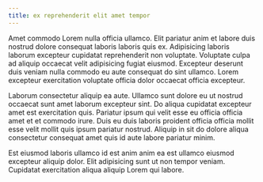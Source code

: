 ```yaml
---
title: ex reprehenderit elit amet tempor
---
```


Amet commodo Lorem nulla officia ullamco. Elit pariatur anim et labore duis nostrud dolore consequat laboris laboris quis ex. Adipisicing laboris laborum excepteur cupidatat reprehenderit non voluptate. Voluptate culpa ad aliquip occaecat velit adipisicing fugiat eiusmod. Excepteur deserunt duis veniam nulla commodo eu aute consequat do sint ullamco. Lorem excepteur exercitation voluptate officia dolor occaecat officia excepteur.

Laborum consectetur aliquip ea aute. Ullamco sunt dolore eu ut nostrud occaecat sunt amet laborum excepteur sint. Do aliqua cupidatat excepteur amet est exercitation quis. Pariatur ipsum qui velit esse eu officia officia amet et et commodo irure. Duis eu duis laboris proident officia officia mollit esse velit mollit quis ipsum pariatur nostrud. Aliquip in sit do dolore aliqua consectetur consequat amet quis id aute labore pariatur minim.

Est eiusmod laboris ullamco id est anim anim ea est ullamco eiusmod excepteur aliquip dolor. Elit adipisicing sunt ut non tempor veniam. Cupidatat exercitation aliqua aliquip Lorem qui labore.